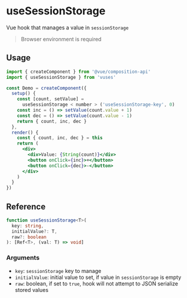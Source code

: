 # useSessionStorage

Vue hook that manages a value in `sessionStorage`

> Browser environment is required

## Usage

```jsx
import { createComponent } from '@vue/composition-api'
import { useSessionStorage } from 'vuses'

const Demo = createComponent({
  setup() {
    const [count, setValue] =
      useSessionStorage < number > ('useSessionStorage-key', 0)
    const inc = () => setValue(count.value + 1)
    const dec = () => setValue(count.value - 1)
    return { count, inc, dec }
  },
  render() {
    const { count, inc, dec } = this
    return (
      <div>
        <div>Value: {String(count)}</div>
        <button onClick={inc}>+</button>
        <button onClick={dec}>-</button>
      </div>
    )
  }
})
```

## Reference

```typescript {2,3}
function useSessionStorage<T>(
  key: string,
  initialValue?: T,
  raw?: boolean
): [Ref<T>, (val: T) => void]
```

### Arguments

- `key`: `sessionStorage` key to manage
- `initialValue`: initial value to set, if value in `sessionStorage` is empty
- `raw`: boolean, if set to `true`, hook will not attempt to JSON serialize stored values
